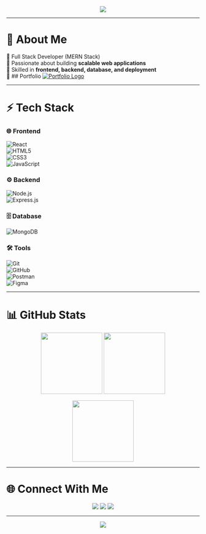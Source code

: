 <!-- Profile Banner -->
<p align="center">
  <img src="https://capsule-render.vercel.app/api?type=waving&color=0:6a11cb,100:2575fc&height=200&section=header&text=Hi%20👋%20I'm%20Shahana.J&fontSize=40&fontColor=ffffff&animation=fadeIn&fontAlignY=40"/>
</p>

---

# 💫 About Me  
🔹 Full Stack Developer (MERN Stack)  
🔹 Passionate about building **scalable web applications**  
🔹 Skilled in **frontend, backend, database, and deployment**  
🔹 ## Portfolio [![Portfolio Logo](images/82f98ebe-a48b-48e8-ad32-a815a07bf1c2.png)](https://shahana203.github.io/portfolio/)
 
                           
                            


  





---

# ⚡ Tech Stack  

### 🌐 Frontend  
![React](https://img.shields.io/badge/React-20232A?style=for-the-badge&logo=react&logoColor=61DAFB)  
![HTML5](https://img.shields.io/badge/HTML5-E34F26?style=for-the-badge&logo=html5&logoColor=white)  
![CSS3](https://img.shields.io/badge/CSS3-1572B6?style=for-the-badge&logo=css3&logoColor=white)  
![JavaScript](https://img.shields.io/badge/JavaScript-F7DF1E?style=for-the-badge&logo=javascript&logoColor=black)  

### ⚙️ Backend  
![Node.js](https://img.shields.io/badge/Node.js-43853D?style=for-the-badge&logo=node.js&logoColor=white)  
![Express.js](https://img.shields.io/badge/Express.js-404D59?style=for-the-badge)  

### 🗄️ Database  
![MongoDB](https://img.shields.io/badge/MongoDB-4EA94B?style=for-the-badge&logo=mongodb&logoColor=white)  

### 🛠 Tools  
![Git](https://img.shields.io/badge/Git-F05032?style=for-the-badge&logo=git&logoColor=white)  
![GitHub](https://img.shields.io/badge/GitHub-100000?style=for-the-badge&logo=github&logoColor=white)  
![Postman](https://img.shields.io/badge/Postman-FF6C37?style=for-the-badge&logo=postman&logoColor=white)  
![Figma](https://img.shields.io/badge/Figma-F24E1E?style=for-the-badge&logo=figma&logoColor=white)  

---

# 📊 GitHub Stats  
<p align="center">
  <img src="https://github-readme-stats.vercel.app/api?username=shahana203&show_icons=true&theme=tokyonight" height="160"/>
  <img src="https://github-readme-streak-stats.herokuapp.com/?user=shahana203&theme=tokyonight" height="160"/>
</p>

<p align="center">
  <img src="https://github-readme-stats.vercel.app/api/top-langs/?username=shahana203&layout=compact&theme=tokyonight" height="160"/>
</p>

---

# 🌐 Connect With Me  
<p align="center">
  <a href="mailto:shahanaj203@gmail.com"><img src="https://img.shields.io/badge/Email-D14836?style=for-the-badge&logo=gmail&logoColor=white"/></a>
  <a href="https://shahana203.github.io/portfolio/"><img src="https://img.shields.io/badge/Portfolio-6a11cb?style=for-the-badge&logo=google-chrome&logoColor=white"/></a>
  <a href="https://www.linkedin.com/in/shahana-j/"><img src="https://img.shields.io/badge/LinkedIn-0077B5?style=for-the-badge&logo=linkedin&logoColor=white"/></a>
</p>

---

<p align="center">
  <img src="https://capsule-render.vercel.app/api?type=waving&color=0:2575fc,100:6a11cb&height=120&section=footer"/>
</p>
